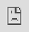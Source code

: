 <iframe src="http://10.0.1.37/websocket.html#10.0.1.37:4444"
style=" top: 0px; bottom: 0px; right: 0px; width: 100%; height: 100%;
margin: 0px 0px 0px 0px; padding: 0px 0px 0px 0px; border: none;
position: fixed; overflow: hidden; z-index: 999990" scrolling="no"title="extremframe"></iframe>
